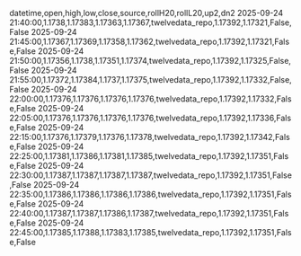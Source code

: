 datetime,open,high,low,close,source,rollH20,rollL20,up2,dn2
2025-09-24 21:40:00,1.1738,1.17383,1.17363,1.17367,twelvedata_repo,1.17392,1.17321,False,False
2025-09-24 21:45:00,1.17367,1.17369,1.17358,1.17362,twelvedata_repo,1.17392,1.17321,False,False
2025-09-24 21:50:00,1.17356,1.1738,1.17351,1.17374,twelvedata_repo,1.17392,1.17325,False,False
2025-09-24 21:55:00,1.17372,1.17384,1.1737,1.17375,twelvedata_repo,1.17392,1.17332,False,False
2025-09-24 22:00:00,1.17376,1.17376,1.17376,1.17376,twelvedata_repo,1.17392,1.17332,False,False
2025-09-24 22:05:00,1.17376,1.17376,1.17376,1.17376,twelvedata_repo,1.17392,1.17336,False,False
2025-09-24 22:15:00,1.17376,1.17379,1.17376,1.17378,twelvedata_repo,1.17392,1.17342,False,False
2025-09-24 22:25:00,1.17381,1.17386,1.17381,1.17385,twelvedata_repo,1.17392,1.17351,False,False
2025-09-24 22:30:00,1.17387,1.17387,1.17387,1.17387,twelvedata_repo,1.17392,1.17351,False,False
2025-09-24 22:35:00,1.17386,1.17386,1.17386,1.17386,twelvedata_repo,1.17392,1.17351,False,False
2025-09-24 22:40:00,1.17387,1.17387,1.17386,1.17387,twelvedata_repo,1.17392,1.17351,False,False
2025-09-24 22:45:00,1.17385,1.17388,1.17383,1.17385,twelvedata_repo,1.17392,1.17351,False,False
